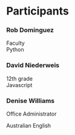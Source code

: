 # Participants
<!-- While all together in the CS room, enter your name at the bottom of this list -->
<!--
First and Last Name, with an h3 tag
Grade, with two spaces
Favorite language
-->
### Rob Dominguez
Faculty  
Python

### David Niederweis
12th grade  
Javascript  

### Denise Williams
Office Administrator

Australian English
